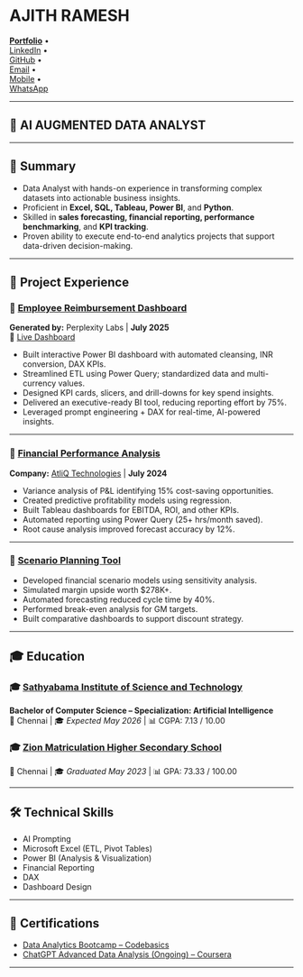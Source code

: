 # AJITH RAMESH

**[Portfolio](https://ajith-data-analyst.github.io/Portfolio/home.html)** •  
[LinkedIn](https://www.linkedin.com/in/ajith-ramesh-data-analyst/) •  
[GitHub](https://github.com/Ajith-data-analyst) •  
[Email](mailto:ajithramesh2020@gmail.com) •  
[Mobile](tel:+919345264522) •  
[WhatsApp](https://wa.me/9345264522)

---

## 🧠 AI AUGMENTED DATA ANALYST

---

## 📌 Summary

- Data Analyst with hands-on experience in transforming complex datasets into actionable business insights.  
- Proficient in **Excel, SQL, Tableau, Power BI**, and **Python**.  
- Skilled in **sales forecasting, financial reporting, performance benchmarking**, and **KPI tracking**.  
- Proven ability to execute end-to-end analytics projects that support data-driven decision-making.

---

## 💼 Project Experience

### 🔹 [Employee Reimbursement Dashboard](https://github.com/Ajith-data-analyst/Employee-Reimbursement-Dashboard)  
**Generated by:** Perplexity Labs | **July 2025**  
🔗 [Live Dashboard](https://ajith-data-analyst.github.io/Employee-Reimbursement-Dashboard/index.html)  
- Built interactive Power BI dashboard with automated cleansing, INR conversion, DAX KPIs.  
- Streamlined ETL using Power Query; standardized data and multi-currency values.  
- Designed KPI cards, slicers, and drill-downs for key spend insights.  
- Delivered an executive-ready BI tool, reducing reporting effort by 75%.  
- Leveraged prompt engineering + DAX for real-time, AI-powered insights.

---

### 🔹 [Financial Performance Analysis](https://github.com/Ajith-data-analyst/AtliQ-Hardware-Financial-Analysis)  
**Company:** [AtliQ Technologies](https://www.atliq.com/) | **July 2024**  
- Variance analysis of P&L identifying 15% cost-saving opportunities.  
- Created predictive profitability models using regression.  
- Built Tableau dashboards for EBITDA, ROI, and other KPIs.  
- Automated reporting using Power Query (25+ hrs/month saved).  
- Root cause analysis improved forecast accuracy by 12%.

---

### 🔹 [Scenario Planning Tool](https://github.com/Ajith-data-analyst/scenario-planning-tool)  
- Developed financial scenario models using sensitivity analysis.  
- Simulated margin upside worth $278K+.  
- Automated forecasting reduced cycle time by 40%.  
- Performed break-even analysis for GM targets.  
- Built comparative dashboards to support discount strategy.

---

## 🎓 Education

### 🎓 [Sathyabama Institute of Science and Technology](https://www.sathyabama.ac.in/)  
**Bachelor of Computer Science – Specialization: Artificial Intelligence**  
📍 Chennai | 🎓 *Expected May 2026* | 📊 CGPA: 7.13 / 10.00

### 🎓 [Zion Matriculation Higher Secondary School](https://zionschoolsembakkam.com/)  
📍 Chennai | 🎓 *Graduated May 2023* | 📊 GPA: 73.33 / 100.00

---

## 🛠 Technical Skills

- AI Prompting  
- Microsoft Excel (ETL, Pivot Tables)  
- Power BI (Analysis & Visualization)  
- Financial Reporting  
- DAX  
- Dashboard Design  

---

## 📜 Certifications

- [Data Analytics Bootcamp – Codebasics](https://codebasics.io/bootcamps/data-analytics-bootcamp-with-practical-job-assistance)  
- [ChatGPT Advanced Data Analysis (Ongoing) – Coursera](https://www.coursera.org/learn/chatgpt-advanced-data-analysis?specialization=prompt-engineering)

---
